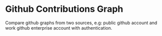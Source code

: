 # Github Contributions Graph

Compare github graphs from two sources, e.g: public github account and work github enterprise account with authentication.
